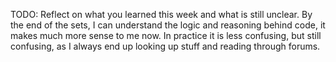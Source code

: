 TODO: Reflect on what you learned this week and what is still unclear.
By the end of the sets, I can understand the logic and reasoning behind code, it makes much more sense to me now. In practice it is less confusing, but still confusing, as I always end up looking up stuff and reading through forums.